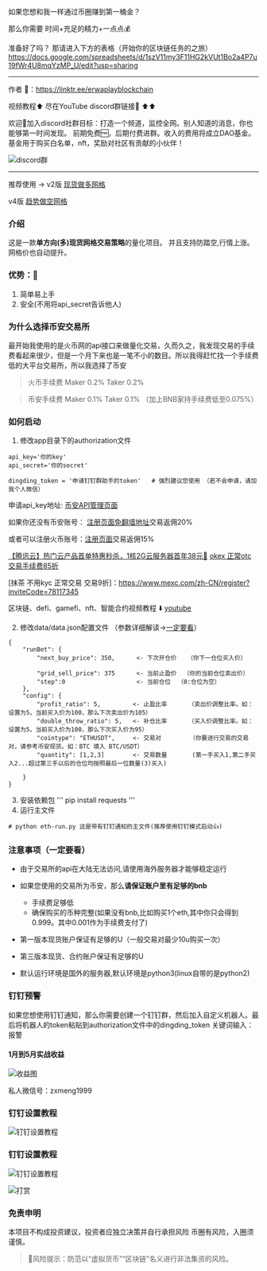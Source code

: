 
如果您想和我一样通过币圈赚到第一桶金？
 
那么你需要 时间+充足的精力+一点点💰
 
准备好了吗？ 那请进入下方的表格（开始你的区块链任务的之旅）
https://docs.google.com/spreadsheets/d/1szV11my3F11HG2kVUt1Bo2a4P7u19fWr4U8mqYzMP_U/edit?usp=sharing

---

作者 🔗：https://linktr.ee/erwaplayblockchain 

视频教程⬆️ 尽在YouTube  discord群链接🔗 ⬆️⬆️

欢迎👏加入discord社群目标：打造一个频道，监控全网。别人知道的消息，你也能够第一时间发现。
前期免费🆓，后期付费进群。收入的费用将成立DAO基金。基金用于购买白名单，nft，奖励对社区有贡献的小伙伴！

![discord群](https://s4.ax1x.com/2022/01/22/7fCeVH.png)

---

推荐使用 -> 
v2版 [现货做多网格](https://github.com/hengxuZ/spot-trend-grid)

v4版 [趋势做空网格](https://github.com/hengxuZ/future-short-grid)

### 介绍
这是一款**单方向(多)现货网格交易策略**的量化项目。
并且支持防踏空,行情上涨。网格价也自动提升。

### 优势：🎉
1. 简单易上手
2. 安全(不用将api_secret告诉他人)

### 为什么选择币安交易所
最开始我使用的是火币网的api接口来做量化交易，久而久之，我发现交易的手续费看起来很少，但是一个月下来也是一笔不小的数目。所以我得赶忙找一个手续费低的大平台交易所，所以我选择了币安
> 火币手续费 Maker 0.2% Taker 0.2%

> 币安手续费 Maker 0.1% Taker 0.1% （加上BNB家持手续费低至0.075%）



### 如何启动

1. 修改app目录下的authorization文件

```
api_key='你的key'
api_secret='你的secret'

dingding_token = '申请钉钉群助手的token'   # 强烈建议您使用 （若不会申请，请加我个人微信）
```
申请api_key地址: [币安API管理页面](https://www.binance.com/cn/usercenter/settings/api-management)

如果你还没有币安账号： [注册页面](https://www.binancezh.top/zh-CN/register?ref=OW7U53AB)[免翻墙地址](https://www.binancezh.cc/zh-CN/register?ref=OW7U53AB)交易返佣20% 

或者可以注册火币账号：[注册页面](https://www.huobi.ms/zh-cn/topic/double-reward/?invite_code=w2732223)交易返佣15% 


[【腾讯云】热门云产品首单特惠秒杀，1核2G云服务器首年38元🔗](https://curl.qcloud.com/ljuS6cnp)
[okex 正常otc 交易手续费85折](https://www.ouyi.fans/join/1900523?src=from:android-share)

[抹茶 不用kyc 正常交易 交易9折]：https://www.mexc.com/zh-CN/register?inviteCode=78117345

区块链、defi、gamefi、nft、智能合约视频教程 ⬇️ 
[youtube](https://www.youtube.com/channel/UCnj5EFX8a0RS-dCP7bQ56CA)





2. 修改data/data.json配置文件  （参数详细解读->[一定要看](https://github.com/hengxuZ/binance-quantization/blob/master/dev-ReadMe.md)）
```
{
    "runBet": {
        "next_buy_price": 350,      <- 下次开仓价   （你下一仓位买入价）
      
        "grid_sell_price": 375      <- 当前止盈价  （你的当前仓位卖出价）
        "step":0                    <- 当前仓位  （0:仓位为空）
    },
    "config": {
        "profit_ratio": 5,         <- 止盈比率      （卖出价调整比率。如：设置为5，当前买入价为100，那么下次卖出价为105）
        "double_throw_ratio": 5,   <- 补仓比率      （买入价调整比率。如：设置为5，当前买入价为100，那么下次买入价为95）
        "cointype": "ETHUSDT",     <- 交易对        （你要进行交易的交易对，请参考币安现货。如：BTC 填入 BTC/USDT）
        "quantity": [1,2,3]        <- 交易数量       (第一手买入1,第二手买入2...超过第三手以后的仓位均按照最后一位数量(3)买入)
        
    }
}

```
3. 安装依赖包
'''
pip install requests
'''
4. 运行主文件
```
# python eth-run.py 这是带有钉钉通知的主文件(推荐使用钉钉模式启动👍)
```


### 注意事项（一定要看）
- 由于交易所的api在大陆无法访问,请使用海外服务器才能够稳定运行

- 如果您使用的交易所为币安，那么**请保证账户里有足够的bnb**
    - 手续费足够低
    - 确保购买的币种完整(如果没有bnb,比如购买1个eth,其中你只会得到0.999。其中0.001作为手续费支付了)
- 第一版本现货账户保证有足够的U（一般交易对最少10u购买一次）
- 第三版本现货、合约账户保证有足够的U
- 默认运行环境是国外的服务器,默认环境是python3(linux自带的是python2)
### 钉钉预警

如果您想使用钉钉通知，那么你需要创建一个钉钉群，然后加入自定义机器人。最后将机器人的token粘贴到authorization文件中的dingding_token
关键词输入：报警

#### 1月到5月实战收益
![收益图](https://z3.ax1x.com/2021/05/15/gyLTB9.jpg)



私人微信号：zxmeng1999

### 钉钉设置教程
![钉钉设置教程](https://s3.ax1x.com/2021/01/08/suMVIK.png)


### 钉钉设置教程
![钉钉设置教程](https://s3.ax1x.com/2021/01/08/suMVIK.png)

![打赏](https://s4.ax1x.com/2022/01/20/7cRSvd.png)


### 免责申明
本项目不构成投资建议，投资者应独立决策并自行承担风险
币圈有风险，入圈须谨慎。

> 🚫风险提示：防范以“虚拟货币”“区块链”名义进行非法集资的风险。
